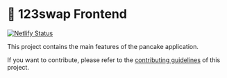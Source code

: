 # 🥞 123swap Frontend

[![Netlify Status](https://api.netlify.com/api/v1/badges/7bebf1a3-be7b-4165-afd1-446256acd5e3/deploy-status)](https://app.netlify.com/sites/pancake-prod/deploys)

This project contains the main features of the pancake application.

If you want to contribute, please refer to the [contributing guidelines](./CONTRIBUTING.md) of this project.
